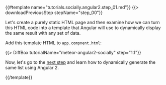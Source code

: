 {{#template name="tutorials.socially.angular2.step_01.md"}}
{{> downloadPreviousStep stepName="step_00"}}

Let's create a purely static HTML page and then examine how we can turn this HTML code into a template that Angular will use to dynamically display the same result with any set of data.

Add this template HTML to `app.compnent.html`:

{{> DiffBox tutorialName="meteor-angular2-socially" step="1.1"}}

Now, let's go to the [next step](/tutorials/angular2/dynamic-template) and learn how to dynamically generate the same list using Angular 2.

{{/template}}
